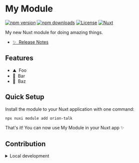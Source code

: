 <!--
Get your module up and running quickly.

Find and replace all on all files (CMD+SHIFT+F):
- Name: My Module
- Package name: orion-talk
- Description: My new Nuxt module
-->

# My Module

[![npm version][npm-version-src]][npm-version-href]
[![npm downloads][npm-downloads-src]][npm-downloads-href]
[![License][license-src]][license-href]
[![Nuxt][nuxt-src]][nuxt-href]

My new Nuxt module for doing amazing things.

- [✨ &nbsp;Release Notes](/CHANGELOG.md)
<!-- - [🏀 Online playground](https://stackblitz.com/github/your-org/orion-talk?file=playground%2Fapp.vue) -->
<!-- - [📖 &nbsp;Documentation](https://example.com) -->

## Features

<!-- Highlight some of the features your module provide here -->
- ⛰ &nbsp;Foo
- 🚠 &nbsp;Bar
- 🌲 &nbsp;Baz

## Quick Setup

Install the module to your Nuxt application with one command:

```bash
npx nuxi module add orion-talk
```

That's it! You can now use My Module in your Nuxt app ✨


## Contribution

<details>
  <summary>Local development</summary>
  
  ```bash
  # Install dependencies
  npm install
  
  # Generate type stubs
  npm run dev:prepare
  
  # Develop with the playground
  npm run dev
  
  # Build the playground
  npm run dev:build
  
  # Run ESLint
  npm run lint
  
  # Run Vitest
  npm run test
  npm run test:watch
  
  # Release new version
  npm run release
  ```

</details>


<!-- Badges -->
[npm-version-src]: https://img.shields.io/npm/v/orion-talk/latest.svg?style=flat&colorA=020420&colorB=00DC82
[npm-version-href]: https://npmjs.com/package/orion-talk

[npm-downloads-src]: https://img.shields.io/npm/dm/orion-talk.svg?style=flat&colorA=020420&colorB=00DC82
[npm-downloads-href]: https://npmjs.com/package/orion-talk

[license-src]: https://img.shields.io/npm/l/orion-talk.svg?style=flat&colorA=020420&colorB=00DC82
[license-href]: https://npmjs.com/package/orion-talk

[nuxt-src]: https://img.shields.io/badge/Nuxt-020420?logo=nuxt.js
[nuxt-href]: https://nuxt.com
